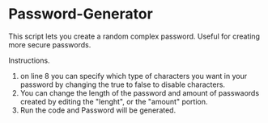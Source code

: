 # Password-Generator

This script lets you create a random complex password. Useful for creating more secure passwords.

Instructions. 
1. on line 8 you can specify which type of characters you want in your password by changing the true to false to disable characters.   
2. You can change the length of the password and amount of passwaords created by editing the "lenght", or the "amount" portion.
3. Run the code and Password will be generated.